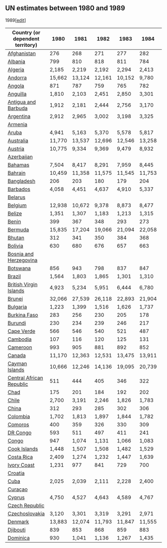 ## UN estimates between 1980 and 1989
1989[[edit](/w/index.php?title=List_of_countries_by_past_and_projected_GDP_\(nominal\)_per_capita&action=edit&section=8
"Edit section: UN estimates between 1980 and 1989")]

Country (or dependent territory) | 1980 | 1981 | 1982 | 1983 | 1984 | 1985 | 1986 | 1987 | 1988 | 1989   
---|---|---|---|---|---|---|---|---|---|---  
[Afghanistan](/wiki/Economy_of_Afghanistan "Economy of Afghanistan") | 276 | 268 | 271 | 277 | 282 | 286 | 290 | 255 | 234 | 288   
[Albania](/wiki/Economy_of_Albania "Economy of Albania") | 799 | 810 | 818 | 811 | 784 | 783 | 788 | 762 | 770 | 904   
[Algeria](/wiki/Economy_of_Algeria "Economy of Algeria") | 2,185 | 2,219 | 2,192 | 2,294 | 2,413 | 2,564 | 2,707 | 2,690 | 2,385 | 2,191   
[Andorra](/wiki/Economy_of_Andorra "Economy of Andorra") | 15,662 | 13,124 | 12,161 | 10,152 | 9,780 | 9,838 | 13,112 | 15,962 | 18,101 | 19,191   
[Angola](/wiki/Economy_of_Angola "Economy of Angola") | 871 | 787 | 759 | 765 | 782 | 936 | 854 | 959 | 1,008 | 1,143   
[Anguilla](/wiki/Economy_of_Anguilla "Economy of Anguilla") | 1,810 | 2,103 | 2,451 | 2,850 | 3,301 | 4,040 | 5,094 | 6,076 | 7,226 | 8,552   
[Antigua and Barbuda](/wiki/Economy_of_Antigua_and_Barbuda "Economy of Antigua and Barbuda") | 1,912 | 2,181 | 2,444 | 2,756 | 3,170 | 3,723 | 4,496 | 5,311 | 6,374 | 7,081   
[Argentina](/wiki/Economy_of_Argentina "Economy of Argentina") | 2,912 | 2,965 | 3,002 | 3,198 | 3,325 | 3,144 | 3,718 | 3,764 | 4,325 | 2,574   
[Armenia](/wiki/Economy_of_Armenia "Economy of Armenia") |  |  |  |  |  |  |  |  |  |   
[Aruba](/wiki/Economy_of_Aruba "Economy of Aruba") | 4,941 | 5,163 | 5,370 | 5,578 | 5,817 | 6,107 | 6,473 | 7,886 | 9,765 | 11,392   
[Australia](/wiki/Economy_of_Australia "Economy of Australia") | 11,770 | 13,537 | 12,696 | 12,546 | 13,258 | 11,506 | 11,903 | 13,907 | 17,325 | 18,964   
[Austria](/wiki/Economy_of_Austria "Economy of Austria") | 10,775 | 9,334 | 9,369 | 9,479 | 8,932 | 9,107 | 12,982 | 16,249 | 17,404 | 17,313   
[Azerbaijan](/wiki/Economy_of_Azerbaijan "Economy of Azerbaijan") |  |  |  |  |  |  |  |  |  |   
[Bahamas](/wiki/Economy_of_The_Bahamas "Economy of The Bahamas") | 7,504 | 8,417 | 8,291 | 7,959 | 8,445 | 9,614 | 10,586 | 11,550 | 12,667 | 14,214   
[Bahrain](/wiki/Economy_of_Bahrain "Economy of Bahrain") | 10,459 | 11,358 | 11,575 | 11,545 | 11,753 | 10,669 | 8,629 | 8,464 | 8,970 | 9,308   
[Bangladesh](/wiki/Economy_of_Bangladesh "Economy of Bangladesh") | 206 | 203 | 180 | 179 | 204 | 206 | 212 | 234 | 246 | 261   
[Barbados](/wiki/Economy_of_Barbados "Economy of Barbados") | 4,058 | 4,451 | 4,637 | 4,910 | 5,337 | 5,569 | 6,096 | 6,690 | 7,090 | 7,813   
[Belarus](/wiki/Economy_of_Belarus "Economy of Belarus") |  |  |  |  |  |  |  |  |  |   
[Belgium](/wiki/Economy_of_Belgium "Economy of Belgium") | 12,938 | 10,672 | 9,378 | 8,873 | 8,477 | 8,766 | 12,183 | 15,146 | 16,429 | 16,589   
[Belize](/wiki/Economy_of_Belize "Economy of Belize") | 1,351 | 1,307 | 1,183 | 1,213 | 1,315 | 1,269 | 1,344 | 1,586 | 1,759 | 1,979   
[Benin](/wiki/Economy_of_Benin "Economy of Benin") | 399 | 367 | 348 | 293 | 273 | 263 | 327 | 371 | 373 | 336   
[Bermuda](/wiki/Economy_of_Bermuda "Economy of Bermuda") | 15,835 | 17,204 | 19,066 | 21,094 | 22,058 | 24,239 | 26,731 | 29,060 | 30,839 | 32,481   
[Bhutan](/wiki/Economy_of_Bhutan "Economy of Bhutan") | 312 | 341 | 350 | 384 | 368 | 367 | 421 | 490 | 512 | 480   
[Bolivia](/wiki/Economy_of_Bolivia "Economy of Bolivia") | 630 | 680 | 676 | 657 | 663 | 664 | 647 | 667 | 697 | 701   
[Bosnia and Herzegovina](/wiki/Economy_of_Bosnia_and_Herzegovina "Economy of Bosnia and Herzegovina") |  |  |  |  |  |  |  |  |  |   
[Botswana](/wiki/Economy_of_Botswana "Economy of Botswana") | 856 | 943 | 798 | 837 | 847 | 708 | 916 | 1,223 | 1,375 | 2,254   
[Brazil](/wiki/Economy_of_Brazil "Economy of Brazil") | 1,564 | 1,803 | 1,865 | 1,301 | 1,310 | 1,370 | 1,613 | 1,735 | 1,902 | 2,540   
[British Virgin Islands](/wiki/Economy_of_British_Virgin_Islands "Economy of British Virgin Islands") | 4,923 | 5,234 | 5,951 | 6,444 | 6,780 | 6,754 | 7,021 | 7,993 | 8,591 | 9,826   
[Brunei](/wiki/Economy_of_Brunei "Economy of Brunei") | 32,066 | 27,539 | 26,118 | 22,893 | 21,904 | 19,841 | 11,762 | 13,136 | 12,150 | 13,247   
[Bulgaria](/wiki/Economy_of_Bulgaria "Economy of Bulgaria") | 1,223 | 1,399 | 1,516 | 1,626 | 1,737 | 1,840 | 1,957 | 2,131 | 2,454 | 2,477   
[Burkina Faso](/wiki/Economy_of_Burkina_Faso "Economy of Burkina Faso") | 283 | 256 | 230 | 205 | 178 | 203 | 259 | 294 | 316 | 308   
[Burundi](/wiki/Economy_of_Burundi "Economy of Burundi") | 230 | 234 | 239 | 246 | 217 | 245 | 249 | 227 | 206 | 207   
[Cape Verde](/wiki/Economy_of_Cape_Verde "Economy of Cape Verde") | 566 | 546 | 540 | 521 | 487 | 499 | 680 | 829 | 918 | 912   
[Cambodia](/wiki/Economy_of_Cambodia "Economy of Cambodia") | 107 | 116 | 120 | 125 | 131 | 137 | 140 | 170 | 199 | 200   
[Cameroon](/wiki/Economy_of_Cameroon "Economy of Cameroon") | 993 | 905 | 881 | 892 | 852 | 813 | 964 | 1,019 | 967 | 864   
[Canada](/wiki/Economy_of_Canada "Economy of Canada") | 11,170 | 12,363 | 12,531 | 13,475 | 13,911 | 14,112 | 14,416 | 16,250 | 18,847 | 20,701   
[Cayman Islands](/wiki/Economy_of_Cayman_Islands "Economy of Cayman Islands") | 10,666 | 12,246 | 14,136 | 19,095 | 20,739 | 21,542 | 22,566 | 25,033 | 28,950 | 31,421   
[Central African Republic](/wiki/Economy_of_Central_African_Republic "Economy of Central African Republic") | 511 | 444 | 405 | 346 | 322 | 344 | 436 | 457 | 471 | 450   
[Chad](/wiki/Economy_of_Chad "Economy of Chad") | 175 | 201 | 184 | 192 | 202 | 194 | 232 | 255 | 288 | 264   
[Chile](/wiki/Economy_of_Chile "Economy of Chile") | 2,700 | 3,191 | 2,246 | 1,826 | 1,783 | 1,548 | 1,638 | 1,882 | 2,160 | 2,423   
[China](/wiki/Economy_of_China "Economy of China") | 312 | 293 | 285 | 302 | 306 | 297 | 283 | 302 | 370 | 406   
[Colombia](/wiki/Economy_of_Colombia "Economy of Colombia") | 1,702 | 1,813 | 1,897 | 1,844 | 1,782 | 1,590 | 1,560 | 1,590 | 1,681 | 1,662   
[Comoros](/wiki/Economy_of_Comoros "Economy of Comoros") | 400 | 359 | 326 | 330 | 309 | 320 | 441 | 517 | 530 | 493   
[DR Congo](/wiki/Economy_of_Democratic_Republic_of_the_Congo "Economy of Democratic Republic of the Congo") | 593 | 511 | 497 | 411 | 241 | 251 | 282 | 234 | 260 | 425   
[Congo](/wiki/Economy_of_Republic_of_the_Congo "Economy of Republic of the Congo") | 947 | 1,074 | 1,131 | 1,066 | 1,083 | 1,037 | 863 | 1,043 | 978 | 1,043   
[Cook Islands](/wiki/Economy_of_Cook_Islands "Economy of Cook Islands") | 1,448 | 1,507 | 1,508 | 1,482 | 1,529 | 1,592 | 2,052 | 2,617 | 3,344 | 3,386   
[Costa Rica](/wiki/Economy_of_Costa_Rica "Economy of Costa Rica") | 2,409 | 1,274 | 1,232 | 1,447 | 1,639 | 1,711 | 1,873 | 1,880 | 1,866 | 2,062   
[Ivory Coast](/wiki/Economy_of_Ivory_Coast "Economy of Ivory Coast") | 1,231 | 977 | 841 | 729 | 700 | 687 | 868 | 922 | 904 | 912   
[Croatia](/wiki/Economy_of_Croatia "Economy of Croatia") |  |  |  |  |  |  |  |  |  |   
[Cuba](/wiki/Economy_of_Cuba "Economy of Cuba") | 2,025 | 2,039 | 2,111 | 2,228 | 2,400 | 2,273 | 2,383 | 2,455 | 2,646 | 2,577   
[Curaçao](/wiki/Economy_of_Cura%C3%A7ao "Economy of Curaçao") |  |  |  |  |  |  |  |  |  |   
[Cyprus](/wiki/Economy_of_Cyprus "Economy of Cyprus") | 4,750 | 4,527 | 4,643 | 4,589 | 4,767 | 5,011 | 6,329 | 7,501 | 8,563 | 9,015   
[Czech Republic](/wiki/Economy_of_Czech_Republic "Economy of Czech Republic") |  |  |  |  |  |  |  |  |  |   
[Czechoslovakia](/wiki/Economy_of_Czechoslovakia "Economy of Czechoslovakia") | 3,120 | 3,301 | 3,319 | 3,291 | 2,971 | 2,968 | 3,478 | 3,898 | 3,846 | 3,764   
[Denmark](/wiki/Economy_of_Denmark "Economy of Denmark") | 13,883 | 12,074 | 11,793 | 11,847 | 11,555 | 12,254 | 17,224 | 21,385 | 22,562 | 21,914   
[Djibouti](/wiki/Economy_of_Djibouti "Economy of Djibouti") | 839 | 853 | 868 | 859 | 883 | 872 | 879 | 840 | 827 | 790   
[Dominica](/wiki/Economy_of_Dominica "Economy of Dominica") | 930 | 1,041 | 1,136 | 1,267 | 1,435 | 1,587 | 1,819 | 2,058 | 2,406 | 2,604
